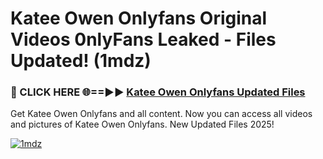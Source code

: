 # Katee Owen Onlyfans Original Videos 0nlyFans Leaked - Files Updated! (1mdz)

<h3>🔴 CLICK HERE 🌐==►► <a href="https://tinyurl.com/x26r9saj" rel="nofollow">Katee Owen Onlyfans Updated Files</a></h3>

Get Katee Owen Onlyfans and all content. Now you can access all videos and pictures of Katee Owen Onlyfans. New Updated Files 2025!

[![1mdz](https://i.imgur.com/LkgZPqh.gif)](https://tinyurl.com/x26r9saj)
